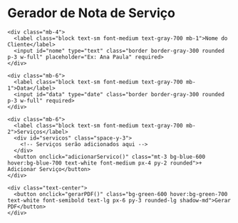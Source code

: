 <!DOCTYPE html>
<html lang="pt-BR">
<head>
  <meta charset="UTF-8" />
  <meta name="viewport" content="width=device-width, initial-scale=1.0" />
  <title>Gerador de Nota de Serviço</title>
  <script src="https://cdnjs.cloudflare.com/ajax/libs/jspdf/2.5.1/jspdf.umd.min.js"></script>
  <script>
    let servicoId = 1;

    window.adicionarServico = function () {
      const container = document.getElementById('servicos');
      const div = document.createElement('div');
      div.className = 'flex flex-col md:flex-row gap-2 mb-2';
      div.innerHTML = `
        <input type="text" placeholder="Descrição do serviço" class="descricao border p-2 rounded w-full md:w-2/3" required>
        <input type="number" placeholder="Valor (R$)" class="valor border p-2 rounded w-full md:w-1/3" required>
      `;
      container.appendChild(div);
    }

    window.gerarPDF = async function () {
      const { jsPDF } = window.jspdf;
      const doc = new jsPDF();

      const nome = document.getElementById('nome').value;
      const data = document.getElementById('data').value;
      const descricoes = document.querySelectorAll('.descricao');
      const valores = document.querySelectorAll('.valor');

      doc.setFontSize(16);
      doc.text('Nota de Serviço', 105, 20, { align: 'center' });

      doc.setFontSize(12);
      doc.text(`Nome: ${nome}`, 10, 35);
      doc.text(`Data: ${data}`, 10, 45);

      doc.text('Serviços:', 10, 60);

      let y = 70;
      let total = 0;

      descricoes.forEach((desc, i) => {
        const texto = `${desc.value} - R$ ${parseFloat(valores[i].value).toFixed(2)}`;
        doc.text(texto, 10, y);
        total += parseFloat(valores[i].value);
        y += 10;
      });

      doc.setFont(undefined, 'bold');
      doc.text(`Total: R$ ${total.toFixed(2)}`, 10, y + 10);

      doc.save(`nota_servico_${nome.replace(/\s+/g, '_')}.pdf`);
    }
  </script>
  <link href="https://cdn.jsdelivr.net/npm/tailwindcss@2.2.19/dist/tailwind.min.css" rel="stylesheet">
</head>
<body class="min-h-screen bg-gradient-to-br from-gray-100 to-gray-200 py-10 px-4">
  <div class="max-w-3xl mx-auto bg-white p-8 rounded-2xl shadow-2xl">
    <h1 class="text-3xl font-bold text-center mb-6 text-gray-800">Gerador de Nota de Serviço</h1>

    <div class="mb-4">
      <label class="block text-sm font-medium text-gray-700 mb-1">Nome do Cliente</label>
      <input id="nome" type="text" class="border border-gray-300 rounded p-3 w-full" placeholder="Ex: Ana Paula" required>
    </div>

    <div class="mb-6">
      <label class="block text-sm font-medium text-gray-700 mb-1">Data</label>
      <input id="data" type="date" class="border border-gray-300 rounded p-3 w-full" required>
    </div>

    <div class="mb-6">
      <label class="block text-sm font-medium text-gray-700 mb-2">Serviços</label>
      <div id="servicos" class="space-y-3">
        <!-- Serviços serão adicionados aqui -->
      </div>
      <button onclick="adicionarServico()" class="mt-3 bg-blue-600 hover:bg-blue-700 text-white font-medium px-4 py-2 rounded">+ Adicionar Serviço</button>
    </div>

    <div class="text-center">
      <button onclick="gerarPDF()" class="bg-green-600 hover:bg-green-700 text-white font-semibold text-lg px-6 py-3 rounded-lg shadow-md">Gerar PDF</button>
    </div>
  </div>
</body>
</html>
